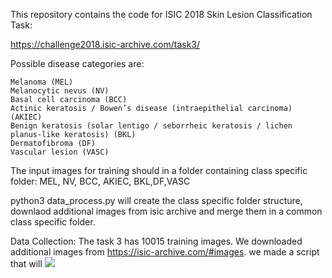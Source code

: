This repository contains the code for ISIC 2018 Skin Lesion Classification Task:

https://challenge2018.isic-archive.com/task3/

Possible disease categories are:

    Melanoma (MEL)
    Melanocytic nevus (NV)
    Basal cell carcinoma (BCC)
    Actinic keratosis / Bowen’s disease (intraepithelial carcinoma) (AKIEC)
    Benign keratosis (solar lentigo / seborrheic keratosis / lichen planus-like keratosis) (BKL)
    Dermatofibroma (DF)
    Vascular lesion (VASC)
    
The input images for training should in a folder containing class specific folder:
 MEL, NV, BCC, AKIEC, BKL,DF,VASC
 
 python3 data_process.py will create the class specific folder structure, downlaod additional images 
 from isic archive and merge them in a common class specific folder.
    
Data Collection: The task 3 has 10015 training images. We downloaded additional images from https://isic-archive.com/#images.
we made a script that will
<img src="task3.png" />
 